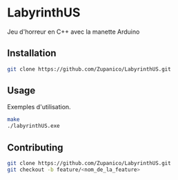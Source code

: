 # LabyrinthUS

Jeu d'horreur en C++ avec la manette Arduino

## Installation

```bash
git clone https://github.com/Zupanico/LabyrinthUS.git
```

## Usage

Exemples d'utilisation.

```bash
make
./labyrinthUS.exe
``` 

## Contributing

```bash
git clone https://github.com/Zupanico/LabyrinthUS.git
git checkout -b feature/<nom_de_la_feature>
```
